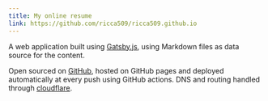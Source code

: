 ```yaml
---
title: My online resume
link: https://github.com/ricca509/ricca509.github.io
---
```


A web application built using [Gatsby.js](https://www.gatsbyjs.org/), using Markdown files as data source for the content.

Open sourced on [GitHub](https://github.com/ricca509/ricca509.github.io), hosted on GitHub pages and deployed automatically at every push using GitHub actions. DNS and routing handled through [cloudflare](https://www.cloudflare.com/).
